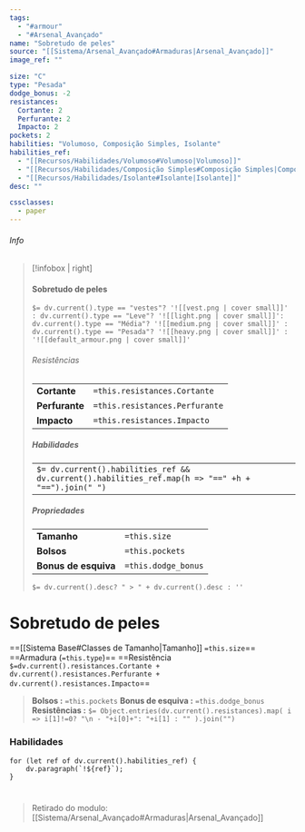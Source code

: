 ```yaml
---
tags:
  - "#armour"
  - "#Arsenal_Avançado"
name: "Sobretudo de peles"
source: "[[Sistema/Arsenal_Avançado#Armaduras|Arsenal_Avançado]]"
image_ref: ""

size: "C"
type: "Pesada"
dodge_bonus: -2 
resistances:
  Cortante: 2 
  Perfurante: 2 
  Impacto: 2 
pockets: 2 
habilities: "Volumoso, Composição Simples, Isolante"
habilities_ref: 
  - "[[Recursos/Habilidades/Volumoso#Volumoso|Volumoso]]"
  - "[[Recursos/Habilidades/Composição Simples#Composição Simples|Composição Simples]]"
  - "[[Recursos/Habilidades/Isolante#Isolante|Isolante]]" 
desc: ""

cssclasses:
  - paper
---
```

###### Info
> [!infobox | right]
> ####   Sobretudo de peles
> `$= dv.current().type == "vestes"? '![[vest.png | cover small]]' : dv.current().type == "Leve"? '![[light.png | cover small]]': dv.current().type == "Média"? '![[medium.png | cover small]]' : dv.current().type == "Pesada"? '![[heavy.png | cover small]]' : '![[default_armour.png | cover small]]' `
> 
> ###### Resistências
> | | |
> | ---- |  --- |
> | **Cortante** | `=this.resistances.Cortante`|
> | **Perfurante** | `=this.resistances.Perfurante` |
> | **Impacto** | `=this.resistances.Impacto` |
>
> 
> ##### Habilidades
> | |
> | ---- | 
> | `$= dv.current().habilities_ref && dv.current().habilities_ref.map(h => "==" +h + "==").join(" ")` | 
>
>
> ##### Propriedades 
> | | |
> | ---- |  --- |
> | **Tamanho** | `=this.size`|
> | **Bolsos** | `=this.pockets` |
> | **Bonus de esquiva** | `=this.dodge_bonus` |
> `$= dv.current().desc? " > " + dv.current().desc : ''`


# Sobretudo de peles

==[[Sistema Base#Classes de Tamanho|Tamanho]] `=this.size`== ==Armadura (`=this.type`)== ==Resistência `$=dv.current().resistances.Cortante + dv.current().resistances.Perfurante + dv.current().resistances.Impacto`==
> **Bolsos :**   `=this.pockets` 
> **Bonus de esquiva :**  `=this.dodge_bonus`
> **Resistências :** `$= Object.entries(dv.current().resistances).map( i => i[1]!=0? "\n - "+i[0]+": "+i[1] : "" ).join("")`


### Habilidades

```dataviewjs
for (let ref of dv.current().habilities_ref) {
    dv.paragraph(`!${ref}`);
}
```

#
> Retirado do modulo: [[Sistema/Arsenal_Avançado#Armaduras|Arsenal_Avançado]]
